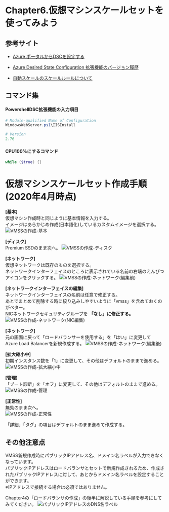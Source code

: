# Chapter6.仮想マシンスケールセットを使ってみよう

## 参考サイト

- [Azure ポータルからDSCを設定する](https://docs.microsoft.com/ja-jp/azure/virtual-machines/extensions/dsc-overview#azure-portal-functionality)

- [Azure Desired State Configuration 拡張機能のバージョン履歴](https://docs.microsoft.com/ja-jp/powershell/dsc/getting-started/azureDscexthistory)

- [自動スケールのスケールルールについて](https://blogs.msdn.microsoft.com/jpcie/?p=1315)

## コマンド集

#### PowershellDSC拡張機能の入力項目
```powershell
# Module-qualified Name of Configuration
WindowsWebServer.ps1\IISInstall

# Version
2.76
```

#### CPU100%にするコマンド

```powershell
while ($true) {}
```

# 仮想マシンスケールセット作成手順(2020年4月時点)

**[基本]**  
仮想マシン作成時と同じように基本情報を入力する。  
イメージはあらかじめ作成(日本語化)しているカスタムイメージを選択する。
![VMSSの作成-基本](https://user-images.githubusercontent.com/22112831/80272531-80942480-8705-11ea-95b5-44254e1975e3.png)

**[ディスク]**  
Premium SSDのまま次へ。
![VMSSの作成-ディスク](https://user-images.githubusercontent.com/22112831/80272582-f5fff500-8705-11ea-8586-0836961acaff.png)

**[ネットワーク]**  
仮想ネットワークは既存のものを選択する。  
ネットワークインターフェイスのところに表示されている名前の右端のえんぴつアイコンをクリックする。
![VMSSの作成-ネットワーク(編集前)](https://user-images.githubusercontent.com/22112831/80272842-0913c480-8708-11ea-8055-41bdfc0da4ce.png)

**[ネットワークインターフェイスの編集]**  
ネットワークインターフェイスの名前は任意で修正する。  
あとでまとめて削除する時に絞り込みしやすいように「vmss」を含めておくのがベター。  
NICネットワークセキュリティグループを **「なし」に修正する。** 
![VMSSの作成-ネットワーク(NIC編集)](https://user-images.githubusercontent.com/22112831/80272852-13ce5980-8708-11ea-8883-0a8f277a80b5.png)

**[ネットワーク]**  
元の画面に戻って「ロードバランサーを使用する」を「はい」に変更して  
Azure Load Balancerを新規作成する。
![VMSSの作成-ネットワーク(編集後)](https://user-images.githubusercontent.com/22112831/80272630-22b40c80-8706-11ea-9a1d-7fb12e818884.png)

**[拡大縮小中]**  
初期インスタンス数を「1」に変更して、その他はデフォルトのままで進める。
![VMSSの作成-拡大縮小中](https://user-images.githubusercontent.com/22112831/80272883-6871d480-8708-11ea-982d-7dbae278f826.png)

**[管理]**  
「ブート診断」を「オフ」に変更して、その他はデフォルトのままで進める。
![VMSSの作成-管理](https://user-images.githubusercontent.com/22112831/80272903-99520980-8708-11ea-883a-c5faef9cb460.png)

**[正常性]**  
無効のまま次へ。  
![VMSSの作成-正常性](https://user-images.githubusercontent.com/22112831/80272922-bb4b8c00-8708-11ea-8b21-20580e5b6478.png)

「詳細」「タグ」の項目はデフォルトのまま進めて作成する。

## その他注意点

VMSS新規作成時にパブリックIPアドレス名、ドメイン名ラベルが入力できなくなっています。  
パブリックIPアドレスはロードバランサとセットで新規作成されるため、作成されたパブリックIPアドレスに対して、あとからドメイン名ラベルを設定することができます。  
※IPアドレスで接続する場合は必須ではありません。


Chapter4の「ロードバランサの作成」の後半に解説している手順を参考にしてみてください。
![パブリックIPアドレスのDNS名ラベル](https://user-images.githubusercontent.com/22112831/80273120-8b9d8380-870a-11ea-89a6-a4f5d455b1a8.png)
